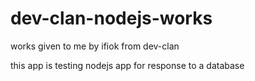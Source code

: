# dev-clan-nodejs-works
works given to me by ifiok from dev-clan


this app is testing nodejs app for response to a database 

